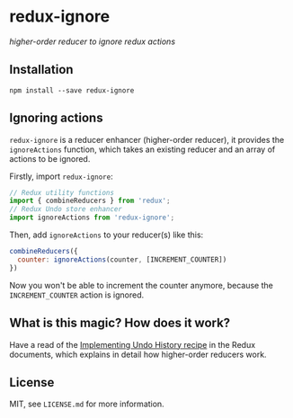 # redux-ignore

_higher-order reducer to ignore redux actions_


## Installation

```
npm install --save redux-ignore
```

## Ignoring actions

`redux-ignore` is a reducer enhancer (higher-order reducer), it provides the
`ignoreActions` function, which takes an existing reducer and an array of
actions to be ignored.

Firstly, import `redux-ignore`:

```js
// Redux utility functions
import { combineReducers } from 'redux';
// Redux Undo store enhancer
import ignoreActions from 'redux-ignore';
```

Then, add `ignoreActions` to your reducer(s) like this:

```js
combineReducers({
  counter: ignoreActions(counter, [INCREMENT_COUNTER])
})
```

Now you won't be able to increment the counter anymore, because the
`INCREMENT_COUNTER` action is ignored.


## What is this magic? How does it work?

Have a read of the [Implementing Undo History recipe](https://rackt.github.io/redux/docs/recipes/ImplementingUndoHistory.html)
in the Redux documents, which explains in detail how higher-order reducers work.


## License

MIT, see `LICENSE.md` for more information.
